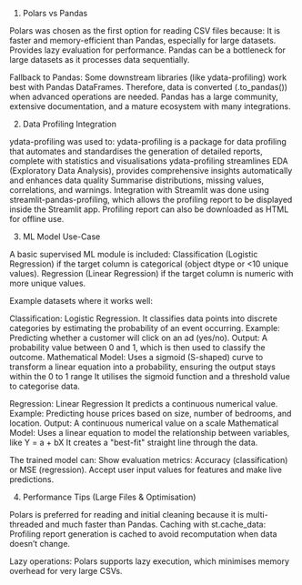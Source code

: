 1. Polars vs Pandas

Polars was chosen as the first option for reading CSV files because:
It is faster and memory-efficient than Pandas, especially for large datasets.
Provides lazy evaluation for performance.
Pandas can be a bottleneck for large datasets as it processes data sequentially.

Fallback to Pandas:
Some downstream libraries (like ydata-profiling) work best with Pandas DataFrames.
Therefore, data is converted (.to_pandas()) when advanced operations are needed.
Pandas has a large community, extensive documentation, and a mature ecosystem with many integrations.

2. Data Profiling Integration
   
ydata-profiling was used to:
ydata-profiling is a package for data profiling that automates and standardises the generation of detailed reports, complete with statistics and visualisations
ydata-profiling streamlines EDA (Exploratory Data Analysis), provides comprehensive insights automatically and enhances data quality
Summarise distributions, missing values, correlations, and warnings.
Integration with Streamlit was done using streamlit-pandas-profiling, which allows the profiling report to be displayed inside the Streamlit app.
Profiling report can also be downloaded as HTML for offline use.

3. ML Model Use-Case

A basic supervised ML module is included:
Classification (Logistic Regression) if the target column is categorical (object dtype or <10 unique values).
Regression (Linear Regression) if the target column is numeric with more unique values.

Example datasets where it works well:

Classification: Logistic Regression.
It classifies data points into discrete categories by estimating the probability of an event occurring.
Example: Predicting whether a customer will click on an ad (yes/no).
Output: A probability value between 0 and 1, which is then used to classify the outcome.
Mathematical Model: Uses a sigmoid (S-shaped) curve to transform a linear equation into a probability, ensuring the output stays within the 0 to 1 range
It utilises the sigmoid function and a threshold value to categorise data. 
 
Regression: Linear Regression
It predicts a continuous numerical value.
Example: Predicting house prices based on size, number of bedrooms, and location.
Output: A continuous numerical value on a scale
Mathematical Model: Uses a linear equation to model the relationship between variables, like Y = a + bX
It creates a "best-fit" straight line through the data.

The trained model can:
Show evaluation metrics: Accuracy (classification) or MSE (regression).
Accept user input values for features and make live predictions.

4. Performance Tips (Large Files & Optimisation)

Polars is preferred for reading and initial cleaning because it is multi-threaded and much faster than Pandas.
Caching with st.cache_data:
Profiling report generation is cached to avoid recomputation when data doesn’t change.

Lazy operations:
Polars supports lazy execution, which minimises memory overhead for very large CSVs.
